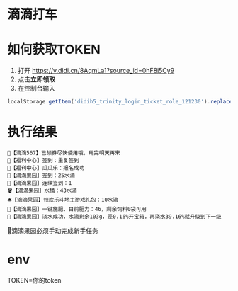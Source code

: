 # 滴滴打车
# 如何获取TOKEN
1. 打开 https://v.didi.cn/8AqmLa1?source_id=0hF8j5Cy9   
2. 点击**立即领取**   
3. 在控制台输入
```js
localStorage.getItem('didih5_trinity_login_ticket_role_121230').replace(/"/g, '')
```
# 执行结果
```
👾【滴滴567】已领券尽快使用哦，用完明天再来
🚫【福利中心】签到：重复签到
🍉【福利中心】瓜瓜乐：报名成功
🍩【滴滴果园】签到：25水滴
🔄️【滴滴果园】连续签到：1
🪣【滴滴果园】水桶：43水滴
🛎️【滴滴果园】领欢乐斗地主游戏礼包：10水滴
💩【滴滴果园】一键施肥，目前肥力：46，剩余饲料0袋可用
🚿【滴滴果园】浇水成功，水滴剩余103g，差0.16%开宝箱，再浇水39.16%就升级到下一级
```
🫵滴滴果园必须手动完成新手任务
# env
TOKEN=你的token